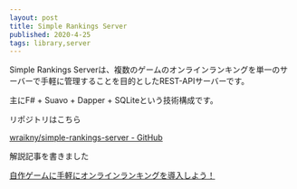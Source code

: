 ```yaml
---
layout: post
title: Simple Rankings Server
published: 2020-4-25
tags: library,server
---
```


Simple Rankings Serverは、複数のゲームのオンラインランキングを単一のサーバーで手軽に管理することを目的としたREST-APIサーバーです。

主にF# + Suavo + Dapper + SQLiteという技術構成です。

リポジトリはこちら

[wraikny/simple-rankings-server - GitHub](https://github.com/wraikny/simple-rankings-server)

解説記事を書きました

[自作ゲームに手軽にオンラインランキングを導入しよう！ ](https://www.amusement-creators.info/articles/simple-rankings-server/)

